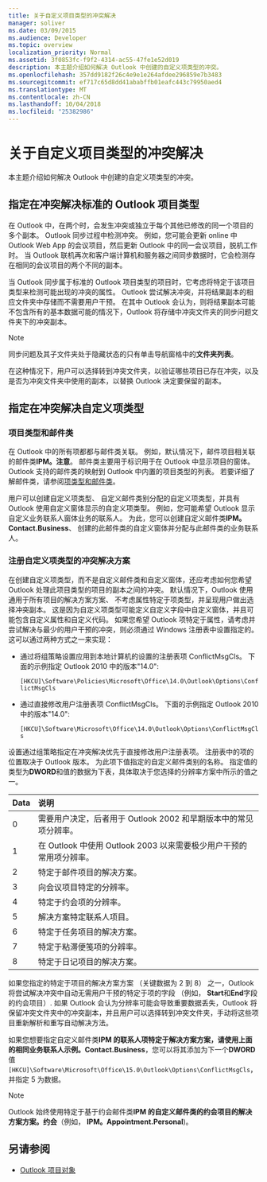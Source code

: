 ```yaml
---
title: 关于自定义项目类型的冲突解决
manager: soliver
ms.date: 03/09/2015
ms.audience: Developer
ms.topic: overview
localization_priority: Normal
ms.assetid: 3f0853fc-f9f2-4314-ac55-47fe1e52d019
description: 本主题介绍如何解决 Outlook 中创建的自定义项类型的冲突。
ms.openlocfilehash: 357dd9182f26c4e9e1e264afdee296859e7b3483
ms.sourcegitcommit: ef717c65d8dd41ababffb01eafc443c79950aed4
ms.translationtype: MT
ms.contentlocale: zh-CN
ms.lasthandoff: 10/04/2018
ms.locfileid: "25382986"
---
```

# <a name="about-conflict-resolution-for-custom-item-types"></a>关于自定义项目类型的冲突解决

本主题介绍如何解决 Outlook 中创建的自定义项类型的冲突。
  
## <a name="conflict-resolution-for-standard-outlook-item-types"></a>指定在冲突解决标准的 Outlook 项目类型

在 Outlook 中，在两个时，会发生冲突或独立于每个其他已修改的同一个项目的多个副本。 Outlook 同步过程中检测冲突。 例如，您可能会更新 online 中 Outlook Web App 的会议项目，然后更新 Outlook 中的同一会议项目，脱机工作时。 当 Outlook 联机再次和客户端计算机和服务器之间同步数据时，它会检测存在相同的会议项目的两个不同的副本。
  
当 Outlook 同步属于标准的 Outlook 项目类型的项目时，它考虑将特定于该项目类型来检测可能出现的冲突的属性。 Outlook 尝试解决冲突，并将结果副本的相应文件夹中存储而不需要用户干预。 在其中 Outlook 会认为，则将结果副本可能不包含所有的基本数据可能的情况下，Outlook 将存储中冲突文件夹的同步问题文件夹下的冲突副本。 
  
> [!NOTE]
> 同步问题及其子文件夹处于隐藏状态的只有单击导航窗格中的**文件夹列表**。 
  
在这种情况下，用户可以选择转到冲突文件夹，以验证哪些项目已存在冲突，以及是否为冲突文件夹中使用的副本，以替换 Outlook 决定要保留的副本。
  
## <a name="conflict-resolution-for-custom-item-types"></a>指定在冲突解决自定义项类型

### <a name="item-types-and-message-classes"></a>项目类型和邮件类
  
在 Outlook 中的所有项都都与邮件类关联。 例如，默认情况下，邮件项目相关联的邮件类**IPM。注意**。 邮件类主要用于标识用于在 Outlook 中显示项目的窗体。 Outlook 支持的邮件类的映射到 Outlook 中内置的项目类型的列表。 若要详细了解邮件类，请参阅[项类型和邮件类](https://msdn.microsoft.com/library/15b709cc-7486-b6c7-88a3-4a4d8e0ab292%28Office.15%29.aspx)。 
  
用户可以创建自定义项类型、 自定义邮件类别分配的自定义项类型，并具有 Outlook 使用自定义窗体显示的自定义项类型。 例如，您可能希望 Outlook 显示自定义业务联系人窗体业务的联系人。 为此，您可以创建自定义邮件类**IPM。Contact.Business**、 创建的此邮件类的自定义窗体并分配与此邮件类的业务联系人。 
  
### <a name="registering-a-conflict-resolution-scheme-for-custom-item-types"></a>注册自定义项类型的冲突解决方案
  
在创建自定义项类型，而不是自定义邮件类和自定义窗体，还应考虑如何您希望 Outlook 处理此项目类型的项目的副本之间的冲突。 默认情况下，Outlook 使用通用于所有项目的解决方案方案、 不考虑属性特定于项类型，并呈现用户做出选择冲突副本。 这是因为自定义项类型可能定义自定义字段中自定义窗体，并且可能包含自定义属性和自定义代码。 如果您希望 Outlook 项特定于属性，请考虑并尝试解决与最少的用户干预的冲突，则必须通过 Windows 注册表中设置指定的。 这可以通过两种方式之一来实现： 
  
- 通过将组策略设置应用到本地计算机的设置的注册表项 ConflictMsgCls。 下面的示例指定 Outlook 2010 中的版本"14.0": 
  
   `[HKCU]\Software\Policies\Microsoft\Office\14.0\Outlook\Options\ConflictMsgCls`
    
- 通过直接修改用户注册表项 ConflictMsgCls。 下面的示例指定 Outlook 2010 中的版本"14.0": 
  
   `[HKCU]\Software\Microsoft\Office\14.0\Outlook\Options\ConflictMsgCls`
    
设置通过组策略指定在冲突解决优先于直接修改用户注册表项。 注册表中的项的位置取决于 Outlook 版本。 为此项下值指定的自定义邮件类别的名称。 指定值的类型为**DWORD**和值的数据为下表，具体取决于您选择的分辨率方案中所示的值之一。 
  
|Data  | 说明  |
|:-----|:-----|
|0  <br/> |需要用户决定，后者用于 Outlook 2002 和早期版本中的常见项分辨率。  <br/> |
|1  <br/> |在 Outlook 中使用 Outlook 2003 以来需要极少用户干预的常用项分辨率。  <br/> |
|2  <br/> |特定于邮件项目的解决方案。  <br/> |
|3  <br/> |向会议项目特定的分辨率。  <br/> |
|4  <br/> |特定于约会项的分辨率。  <br/> |
|5  <br/> |解决方案特定联系人项目。  <br/> |
|6  <br/> |特定于任务项目的解决方案。  <br/> |
|7  <br/> |特定于粘滞便笺项的分辨率。  <br/> |
|8  <br/> |特定于日记项目的解决方案。  <br/> |
   
如果您指定的特定于项目的解决方案方案 （关键数据为 2 到 8） 之一，Outlook 将尝试解决冲突中自动无需用户干预的特定于项的字段 （例如， **Start**和**End**字段的约会项目）. 如果 Outlook 会认为分辨率可能会导致重要数据丢失，Outlook 将保留冲突文件夹中的冲突副本，并且用户可以选择转到冲突文件夹，手动将这些项目重新解析和重写自动解决方法。 
  
如果您想要指定自定义邮件类**IPM 的联系人项特定于解决方案方案，请使用上面的相同业务联系人示例。Contact.Business**，您可以将其添加为下一个**DWORD**值`[HKCU]\Software\Microsoft\Office\15.0\Outlook\Options\ConflictMsgCls`，并指定 5 为数据。 
  
> [!NOTE]
> Outlook 始终使用特定于基于约会邮件类**IPM 的自定义邮件类的约会项目的解决方案方案。约会**（例如， **IPM。Appointment.Personal**)。 
  
## <a name="see-also"></a>另请参阅

- [Outlook 项目对象](https://msdn.microsoft.com/library/6ea4babf-facf-4018-ef5a-4a484e55153a%28Office.15%29.aspx)

